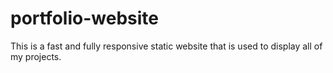 # portfolio-website
 This is a fast and fully responsive static website that is used to display all of my projects.
